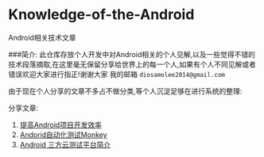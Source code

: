 # Knowledge-of-the-Android
Android相关技术文章

###简介:
此仓库存放个人开发中对Android相关的个人见解,以及一些觉得不错的技术段落摘取,在这里毫无保留分享给世界上的每一个人,如果有个人不同见解或者错误欢迎大家进行指正!谢谢大家 我的邮箱 `diosamolee2014@gmail.com`


由于现在个人分享的文章不多占不做分类,等个人沉淀足够在进行系统的整理:  

分享文章:

1. [提高Android项目开发效率](https://github.com/Diosamo/Android-improves-development-efficiency)
2.  [Andorid自动化测试Monkey](https://github.com/Diosamo/Knowledge-of-the-Android/blob/master/Monkey%E6%B5%8B%E8%AF%95.md) 
3.   [Android 三方云测试平台简介](https://github.com/Diosamo/Knowledge-of-the-Android/blob/master/%E4%B8%89%E6%96%B9%E4%BA%91%E6%B5%8B%E5%B9%B3%E5%8F%B0.md) 

